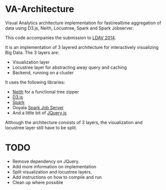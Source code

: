 VA-Architecture
===============

Visual Analytics architecture implementation for fast/realtime aggregation of data using D3.js, Neith, Locustree, Spark and Spark Jobserver.

This code accompanies the submission to [LDAV 2014](http://www.ldav.org/).


It is an implementation of 3 layered architecture for interactively visualizing Big Data. The 3 layers are:

* Visualization layer
* Locustree layer for abstracting away query and caching
* Backend, running on a cluster


It uses the following libraries:

* [Neith](https://github.com/mattbierner/neith) for a functional tree zipper
* [D3.js](http://d3js.org/)
* [Spark](http://spark.apache.org/)
* Ooyala [Spark Job Server](https://github.com/ooyala/spark-jobserver)
* And a little bit of [JQuery.js](http://jquery.com/)

Although the architecture consists of 3 layers, the visualization and locustree layer still have to be split.


TODO
====

* Remove dependency on JQuery.
* Add more information on implementation
* Split visualization and locustree layers.
* Add instructions on how to compile and run
* Clean up where possible




